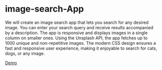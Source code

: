 # image-search-App

We will create an image search app that lets you search for any desired image. You can enter your search query and receive results accompanied by a description. 
The app is responsive and displays images in a single column on smaller ones. Using the Unsplash API, the app fetches up to 1000 unique and non-repetitive images.
The modern CSS design ensures a fast and responsive user experience, making it enjoyable to search for cats, dogs, or any image.

[Demo]( https://praveshnexus.github.io/image-search-App/)
